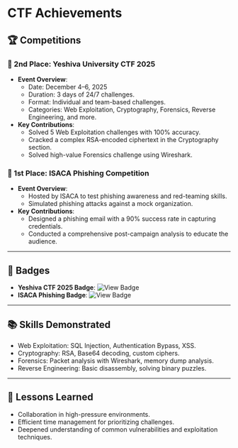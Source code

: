 # CTF Achievements  

## 🏆 Competitions  

### 🥈 2nd Place: Yeshiva University CTF 2025  
- **Event Overview**:  
  - Date: December 4–6, 2025  
  - Duration: 3 days of 24/7 challenges.  
  - Format: Individual and team-based challenges.  
  - Categories: Web Exploitation, Cryptography, Forensics, Reverse Engineering, and more.  
- **Key Contributions**:  
  - Solved 5 Web Exploitation challenges with 100% accuracy.  
  - Cracked a complex RSA-encoded ciphertext in the Cryptography section.  
  - Solved high-value Forensics challenge using Wireshark.  

### 🥇 1st Place: ISACA Phishing Competition  
- **Event Overview**:  
  - Hosted by ISACA to test phishing awareness and red-teaming skills.  
  - Simulated phishing attacks against a mock organization.  
- **Key Contributions**:  
  - Designed a phishing email with a 90% success rate in capturing credentials.  
  - Conducted a comprehensive post-campaign analysis to educate the audience.  

---

## 🥇 Badges  
- **Yeshiva CTF 2025 Badge**: ![View Badge](./badges/yeshiva_ctf_badge.png)  
- **ISACA Phishing Badge**: ![View Badge](winning-entry/Winners.jpeg)  

---

## 📚 Skills Demonstrated  
- Web Exploitation: SQL Injection, Authentication Bypass, XSS.  
- Cryptography: RSA, Base64 decoding, custom ciphers.  
- Forensics: Packet analysis with Wireshark, memory dump analysis.  
- Reverse Engineering: Basic disassembly, solving binary puzzles.  

---

## 📖 Lessons Learned  
- Collaboration in high-pressure environments.  
- Efficient time management for prioritizing challenges.  
- Deepened understanding of common vulnerabilities and exploitation techniques.  
